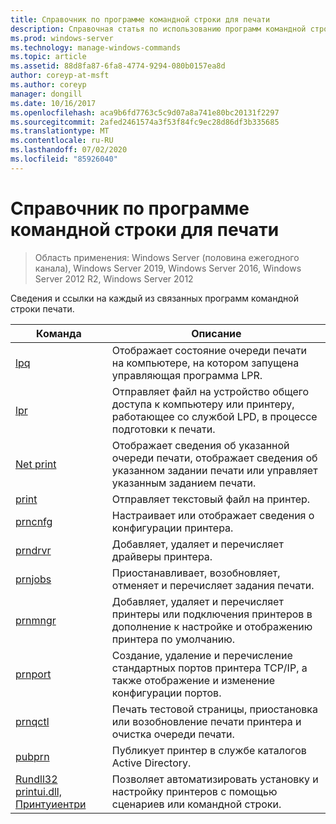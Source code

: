 ```yaml
---
title: Справочник по программе командной строки для печати
description: Справочная статья по использованию программ командной строки для печати.
ms.prod: windows-server
ms.technology: manage-windows-commands
ms.topic: article
ms.assetid: 88d8fa87-6fa8-4774-9294-080b0157ea8d
author: coreyp-at-msft
ms.author: coreyp
manager: dongill
ms.date: 10/16/2017
ms.openlocfilehash: aca9b6fd7763c5c9d07a8a741e80bc20131f2297
ms.sourcegitcommit: 2afed2461574a3f53f84fc9ec28d86df3b335685
ms.translationtype: MT
ms.contentlocale: ru-RU
ms.lasthandoff: 07/02/2020
ms.locfileid: "85926040"
---
```

# <a name="print-command-line-tool-reference"></a>Справочник по программе командной строки для печати

> Область применения: Windows Server (половина ежегодного канала), Windows Server 2019, Windows Server 2016, Windows Server 2012 R2, Windows Server 2012

Сведения и ссылки на каждый из связанных программ командной строки печати.

| Команда | Описание |
|--|--|
| [lpq](lpq.md) | Отображает состояние очереди печати на компьютере, на котором запущена управляющая программа LPR. |
| [lpr](lpr.md) | Отправляет файл на устройство общего доступа к компьютеру или принтеру, работающее со службой LPD, в процессе подготовки к печати. |
| [Net print](net-print.md) | Отображает сведения об указанной очереди печати, отображает сведения об указанном задании печати или управляет указанным заданием печати. |
| [print](print.md) | Отправляет текстовый файл на принтер. |
| [prncnfg](prncnfg.md) | Настраивает или отображает сведения о конфигурации принтера. |
| [prndrvr](prndrvr.md) | Добавляет, удаляет и перечисляет драйверы принтера. |
| [prnjobs](prnjobs.md) | Приостанавливает, возобновляет, отменяет и перечисляет задания печати. |
| [prnmngr](prnmngr.md) | Добавляет, удаляет и перечисляет принтеры или подключения принтеров в дополнение к настройке и отображению принтера по умолчанию. |
| [prnport](prnport.md) | Создание, удаление и перечисление стандартных портов принтера TCP/IP, а также отображение и изменение конфигурации портов. |
| [prnqctl](prnqctl.md) | Печать тестовой страницы, приостановка или возобновление печати принтера и очистка очереди печати. |
| [pubprn](pubprn.md) | Публикует принтер в службе каталогов Active Directory. |
| [Rundll32 printui.dll, Принтуиентри](rundll32-printui.md) | Позволяет автоматизировать установку и настройку принтеров с помощью сценариев или командной строки. |
